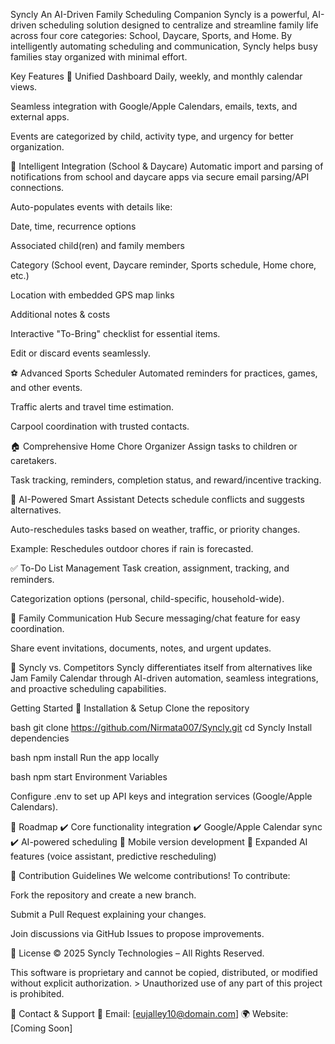 Syncly An AI-Driven Family Scheduling Companion Syncly is a powerful, AI-driven scheduling solution designed to centralize and streamline family life across four core categories: School, Daycare, Sports, and Home. By intelligently automating scheduling and communication, Syncly helps busy families stay organized with minimal effort.

Key Features 📅 Unified Dashboard Daily, weekly, and monthly calendar views.

Seamless integration with Google/Apple Calendars, emails, texts, and external apps.

Events are categorized by child, activity type, and urgency for better organization.

🏫 Intelligent Integration (School & Daycare) Automatic import and parsing of notifications from school and daycare apps via secure email parsing/API connections.

Auto-populates events with details like:

Date, time, recurrence options

Associated child(ren) and family members

Category (School event, Daycare reminder, Sports schedule, Home chore, etc.)

Location with embedded GPS map links

Additional notes & costs

Interactive "To-Bring" checklist for essential items.

Edit or discard events seamlessly.

⚽ Advanced Sports Scheduler Automated reminders for practices, games, and other events.

Traffic alerts and travel time estimation.

Carpool coordination with trusted contacts.

🏠 Comprehensive Home Chore Organizer Assign tasks to children or caretakers.

Task tracking, reminders, completion status, and reward/incentive tracking.

🤖 AI-Powered Smart Assistant Detects schedule conflicts and suggests alternatives.

Auto-reschedules tasks based on weather, traffic, or priority changes.

Example: Reschedules outdoor chores if rain is forecasted.

✅ To-Do List Management Task creation, assignment, tracking, and reminders.

Categorization options (personal, child-specific, household-wide).

💬 Family Communication Hub Secure messaging/chat feature for easy coordination.

Share event invitations, documents, notes, and urgent updates.

📌 Syncly vs. Competitors Syncly differentiates itself from alternatives like Jam Family Calendar through AI-driven automation, seamless integrations, and proactive scheduling capabilities.

Getting Started 🔧 Installation & Setup Clone the repository

bash git clone https://github.com/Nirmata007/Syncly.git cd Syncly Install dependencies

bash npm install Run the app locally

bash npm start Environment Variables

Configure .env to set up API keys and integration services (Google/Apple Calendars).

🚀 Roadmap ✔️ Core functionality integration ✔️ Google/Apple Calendar sync ✔️ AI-powered scheduling 🔄 Mobile version development 🔄 Expanded AI features (voice assistant, predictive rescheduling)

🔗 Contribution Guidelines We welcome contributions! To contribute:

Fork the repository and create a new branch.

Submit a Pull Request explaining your changes.

Join discussions via GitHub Issues to propose improvements.

📜 License © 2025 Syncly Technologies – All Rights Reserved.

This software is proprietary and cannot be copied, distributed, or modified without explicit authorization. > Unauthorized use of any part of this project is prohibited.

📧 Contact & Support 📩 Email: [eujalley10@domain.com] 🌍 Website: [Coming Soon]
